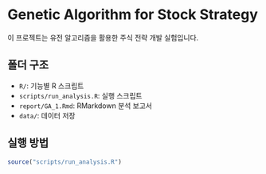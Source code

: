 # Genetic Algorithm for Stock Strategy

이 프로젝트는 유전 알고리즘을 활용한 주식 전략 개발 실험입니다.

## 폴더 구조

- `R/`: 기능별 R 스크립트
- `scripts/run_analysis.R`: 실행 스크립트
- `report/GA_1.Rmd`: RMarkdown 분석 보고서
- `data/`: 데이터 저장

## 실행 방법

```r
source("scripts/run_analysis.R")
```